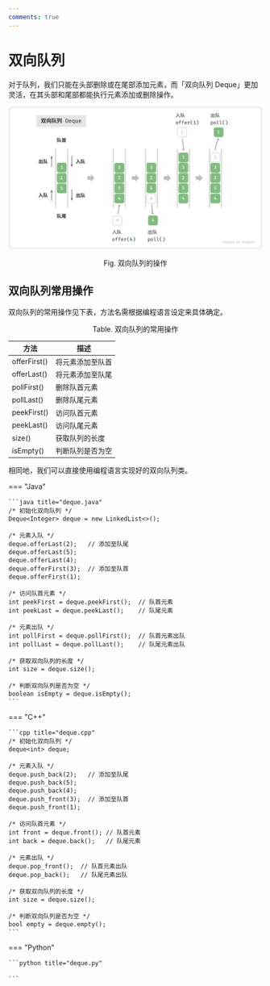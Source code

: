 ```yaml
---
comments: true
---
```


# 双向队列

对于队列，我们只能在头部删除或在尾部添加元素，而「双向队列 Deque」更加灵活，在其头部和尾部都能执行元素添加或删除操作。

![deque_operations](deque.assets/deque_operations.png)

<p align="center"> Fig. 双向队列的操作 </p>

## 双向队列常用操作

双向队列的常用操作见下表，方法名需根据编程语言设定来具体确定。

<p align="center"> Table. 双向队列的常用操作 </p>

<div class="center-table" markdown>

| 方法         | 描述             |
| ------------ | ---------------- |
| offerFirst() | 将元素添加至队首 |
| offerLast()  | 将元素添加至队尾 |
| pollFirst()  | 删除队首元素     |
| pollLast()   | 删除队尾元素     |
| peekFirst()  | 访问队首元素     |
| peekLast()   | 访问队尾元素     |
| size()       | 获取队列的长度   |
| isEmpty()    | 判断队列是否为空 |

</div>

相同地，我们可以直接使用编程语言实现好的双向队列类。

=== "Java"

    ```java title="deque.java"
    /* 初始化双向队列 */
    Deque<Integer> deque = new LinkedList<>();

    /* 元素入队 */
    deque.offerLast(2);   // 添加至队尾
    deque.offerLast(5);
    deque.offerLast(4);
    deque.offerFirst(3);  // 添加至队首
    deque.offerFirst(1);

    /* 访问队首元素 */
    int peekFirst = deque.peekFirst();  // 队首元素
    int peekLast = deque.peekLast();    // 队尾元素

    /* 元素出队 */
    int pollFirst = deque.pollFirst();  // 队首元素出队
    int pollLast = deque.pollLast();    // 队尾元素出队

    /* 获取双向队列的长度 */
    int size = deque.size();

    /* 判断双向队列是否为空 */
    boolean isEmpty = deque.isEmpty();
    ```

=== "C++"

    ```cpp title="deque.cpp"
    /* 初始化双向队列 */
    deque<int> deque;

    /* 元素入队 */
    deque.push_back(2);   // 添加至队尾
    deque.push_back(5);
    deque.push_back(4);
    deque.push_front(3);  // 添加至队首
    deque.push_front(1);

    /* 访问队首元素 */
    int front = deque.front(); // 队首元素
    int back = deque.back();   // 队尾元素

    /* 元素出队 */
    deque.pop_front();  // 队首元素出队
    deque.pop_back();   // 队尾元素出队

    /* 获取双向队列的长度 */
    int size = deque.size();

    /* 判断双向队列是否为空 */
    bool empty = deque.empty();
    ```

=== "Python"

    ```python title="deque.py"
    
    ```
